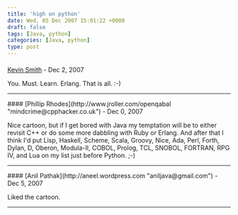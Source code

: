 ```yaml
---
title: 'high on python'
date: Wed, 05 Dec 2007 15:01:22 +0000
draft: false
tags: [Java, python]
categories: [Java, python]
type: post
---
```



#### 
[Kevin Smith](http://weblog.hypotheticalabs.com "kevin@hypotheticalabs.com") - <time datetime="2007-12-11 16:29:49">Dec 2, 2007</time>

You. Must. Learn. Erlang. That is all. :-)
<hr />
#### 
[Phillip Rhodes](http://www.jroller.com/openqabal "mindcrime@cpphacker.co.uk") - <time datetime="2007-12-09 00:10:47">Dec 0, 2007</time>

Nice cartoon, but if I get bored with Java my temptation will be to either revisit C++ or do some more dabbling with Ruby or Erlang. And after that I think I'd put Lisp, Haskell, Scheme, Scala, Groovy, Nice, Ada, Perl, Forth, Dylan, D, Oberon, Modula-II, COBOL, Prolog, TCL, SNOBOL, FORTRAN, RPG IV, and Lua on my list just before Python. ;-)
<hr />
#### 
[Anil Pathak](http://aneel.wordpress.com "aniljava@gmail.com") - <time datetime="2007-12-07 23:52:41">Dec 5, 2007</time>

Liked the cartoon.
<hr />
